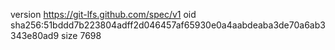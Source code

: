 version https://git-lfs.github.com/spec/v1
oid sha256:51bddd7b223804adff2d046457af65930e0a4aabdeaba3de70a6ab3343e80ad9
size 7698
